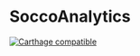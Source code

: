 # SoccoAnalytics
[![Carthage compatible](https://img.shields.io/badge/Carthage-compatible-4BC51D.svg?style=flat)](https://github.com/Carthage/Carthage)
